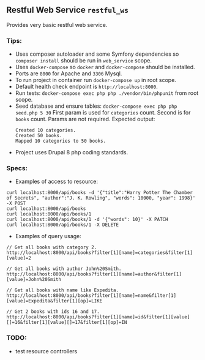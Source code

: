 ## Restful Web Service `restful_ws`

Provides very basic restful web service.

### Tips:
 - Uses composer autoloader and some Symfony dependencies so `composer install` should be run in `web_service` scope.
 - Uses `docker-compose` so `docker` and `docker-compose` should be installed.
 - Ports are `8000` for Apache and `3306` Mysql.
 - To run project in container run `docker-compose up` in root scope.
 - Default health check endpoint is `http://localhost:8000`.
 - Run tests: `docker-compose exec php php ./vendor/bin/phpunit` from root scope.
 - Seed database and ensure tables:
   `docker-compose exec php php seed.php 5 30`
   First param is used for `categories` count. Second is for `books` count.
   Params are not required.
   Expected output: 
   ```
   Created 10 categories.
   Created 50 books.
   Mapped 10 categories to 50 books.

   ```
 - Project uses Drupal 8 php coding standards.

### Specs:
 - Examples of access to resource:
 ```
 curl localhost:8000/api/books -d '{"title":"Harry Potter The Chamber of Secrets", "author":"J. K. Rowling", "words": 10000, "year": 1998}' -X POST
 curl localhost:8000/api/books
 curl localhost:8000/api/books/1
 curl localhost:8000/api/books/1 -d '{"words": 10}' -X PATCH
 curl localhost:8000/api/books/1 -X DELETE
 ```
 
  - Examples of query usage:
  ```
  // Get all books with category 2.
  http://localhost:8000/api/books?filter[1][name]=categories&filter[1][value]=2
  
  // Get all books with author John%20Smith.
  http://localhost:8000/api/books?filter[1][name]=author&filter[1][value]=John%20Smith
  
  // Get all books with name like Expedita.
  http://localhost:8000/api/books?filter[1][name]=name&filter[1][value]=Expedita&filter[1][op]=LIKE
  
  // Get 2 books with ids 16 and 17.
  http://localhost:8000/api/books?filter[1][name]=id&filter[1][value][]=16&filter[1][value][]=17&filter[1][op]=IN
  ```
 
 ### TODO:
 - test resource controllers
